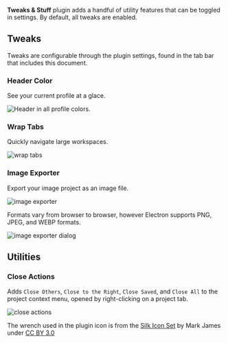 **Tweaks & Stuff** plugin adds a handful of utility features that can be toggled in settings. By default, all tweaks are enabled.

## Tweaks

Tweaks are configurable through the plugin settings, found in the tab bar that includes this document.

### Header Color

See your current profile at a glace.

![Header in all profile colors.](https://legopitstop.weebly.com/files/theme/blockbench/header_color.webp)

### Wrap Tabs

Quickly navigate large workspaces.

![wrap tabs](https://legopitstop.weebly.com/files/theme/blockbench/wrap_tabs_on.webp)

### Image Exporter

Export your image project as an image file.

![image exporter](https://legopitstop.weebly.com/files/theme/blockbench/image_exporter.webp)

Formats vary from browser to browser, however Electron supports PNG, JPEG, and WEBP formats.

![image exporter dialog](https://legopitstop.weebly.com/files/theme/blockbench/image_exporter_dialog.webp)

## Utilities

### Close Actions

Adds `Close Others`, `Close to the Right`, `Close Saved`, and `Close All` to the project context menu, opened by right-clicking on a project tab.

![close actions](https://legopitstop.weebly.com/files/theme/blockbench/close_actions.webp)

The wrench used in the plugin icon is from the [Silk Icon Set](https://opengameart.org/content/application-silk-icon-set-13) by Mark James under [CC BY 3.0](https://creativecommons.org/licenses/by/3.0/)
